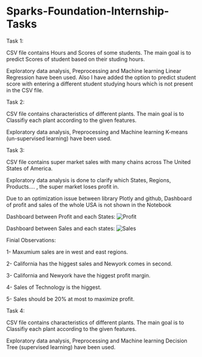 # Sparks-Foundation-Internship-Tasks

Task 1:

CSV file contains Hours and Scores of some students. The main goal is to predict Scores of student based on their studing hours.

Exploratory data analysis, Preprocessing and Machine learning Linear Regression have been used. Also I have added the option to predict student score with entering a different student studying hours which is not present in the CSV file.


Task 2: 

CSV file contains characteristics of different plants. The main goal is to Classifiy each plant according to the given features.

Exploratory data analysis, Preprocessing and Machine learning K-means (un-supervised learning) have been used.


Task 3:

CSV file contains super market sales with many chains across The United States of America.

Exploratory data analysis is done to clarify which States, Regions, Products.... , the super market loses profit in.

Due to an optimization issue between library Plotly and github, Dashboard of profit and sales of the whole USA is not shown in the Notebook

Dashboard between Profit and each States: ![Profit](https://user-images.githubusercontent.com/79969562/181242569-3082b3d8-35a2-468a-a7bd-9be8e95b11f6.png)

Dashboard between Sales and each states: ![Sales](https://user-images.githubusercontent.com/79969562/181242663-30f60526-d3f8-4a7b-a8f0-c151fa48ef9b.png)

Finial Observations:

1- Maxumium sales are in west and east regions.

2- California has the higgest sales and Newyork comes in second.

3- California and Newyork have the higgest profit margin.

4- Sales of Technology is the higgest.

5- Sales should be 20% at most to maximize profit.

Task 4:

CSV file contains characteristics of different plants. The main goal is to Classifiy each plant according to the given features.

Exploratory data analysis, Preprocessing and Machine learning Decision Tree (supervised learning) have been used.

